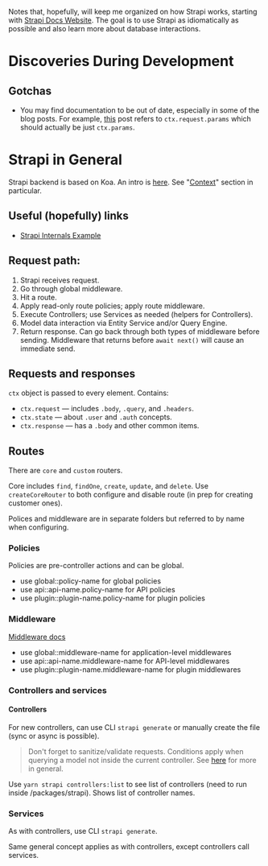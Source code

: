 Notes that, hopefully, will keep me organized on how Strapi works, starting with [Strapi Docs Website](https://docs.strapi.io/dev-docs/intro). The goal is to use Strapi as idiomatically as possible and also learn more about database interactions.

# Discoveries During Development

## Gotchas
- You may find documentation to be out of date, especially in some of the blog posts. For example, [this](https://strapi.io/blog/strapi-internals-customizing-the-backend-part-1-models-controllers-and-routes) post refers to `ctx.request.params` which should actually be just `ctx.params`. 

# Strapi in General

Strapi backend is based on Koa. An intro is [here](https://koajs.com/#introduction). See "[Context](https://koajs.com/#context)" section in particular.

## Useful (hopefully) links
- [Strapi Internals Example](https://strapi.io/blog/strapi-internals-customizing-the-backend-part-1-models-controllers-and-routes)

## Request path:

1. Strapi receives request.
2. Go through global middleware.
3. Hit a route.
4. Apply read-only route policies; apply route middleware.
5. Execute Controllers; use Services as needed (helpers for Controllers).
5. Model data interaction via Entity Service and/or Query Engine.
7. Return response. Can go back through both types of middleware before sending. Middleware that returns before `await next()` will cause an immediate send. 

## Requests and responses

`ctx` object is passed to every element. Contains:

- `ctx.request` &mdash; includes `.body`, `.query`, and `.headers`.
- `ctx.state` &mdash; about `.user` and `.auth` concepts.
- `ctx.response` &mdash; has a `.body` and other common items.

## Routes

There are `core` and `custom` routers.

Core includes `find`, `findOne`, `create`, `update`, and `delete`. Use `createCoreRouter` to both configure and disable route (in prep for creating customer ones).

Polices and middleware are in separate folders but referred to by name when configuring.

### Policies

Policies are pre-controller actions and can be global.

- use global::policy-name for global policies
- use api::api-name.policy-name for API policies
- use plugin::plugin-name.policy-name for plugin policies

### Middleware

[Middleware docs](https://docs.strapi.io/dev-docs/backend-customization/middlewares)

- use global::middleware-name for application-level middlewares
- use api::api-name.middleware-name for API-level middlewares
- use plugin::plugin-name.middleware-name for plugin middlewares

### Controllers and services

#### Controllers

For new controllers, can use CLI `strapi generate` or manually create the file (sync or async is possible).

> Don't forget to sanitize/validate requests.
> Conditions apply when querying a model not inside the current controller.
> See [here](https://docs.strapi.io/dev-docs/backend-customization/controllers#sanitization-and-validation-in-controllers) for more in general.

Use `yarn strapi controllers:list` to see list of controllers (need to run inside /packages/strapi). Shows list of controller names.

### Services

As with controllers, use CLI `strapi generate`.

Same general concept applies as with controllers, except controllers call services.




